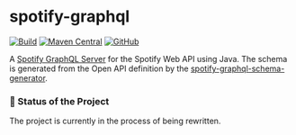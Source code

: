 # spotify-graphql

[![Build](https://github.com/sonallux/spotify-graphql/actions/workflows/build.yml/badge.svg)](https://github.com/sonallux/spotify-graphql/actions/workflows/build.yml)
[![Maven Central](https://img.shields.io/maven-central/v/de.sonallux.spotify/spotify-graphql)](https://search.maven.org/search?q=g:%22de.sonallux.spotify%22%20AND%20a:%22spotify-graphql%22)
[![GitHub](https://img.shields.io/github/license/sonallux/spotify-graphql)](https://github.com/sonallux/spotify-graphql/blob/master/LICENSE)

A [Spotify GraphQL Server](./spotify-graphql-server/README.md) for the Spotify Web API using Java. The schema is generated from the Open API definition by the [spotify-graphql-schema-generator](./spotify-graphql-schema-generator/README.md).

### :construction: Status of the Project
The project is currently in the process of being rewritten.

